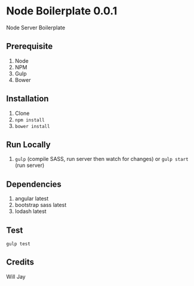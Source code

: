 # Node Boilerplate 0.0.1

Node Server Boilerplate


## Prerequisite
1. Node
2. NPM
3. Gulp
4. Bower


## Installation
1. Clone
2. `npm install`
3. `bower install`


## Run Locally
1. `gulp` (compile SASS, run server then watch for changes) or `gulp start` (run server)


## Dependencies
1. angular latest
2. bootstrap sass latest
3. lodash latest


## Test
`gulp test`


## Credits
Will Jay